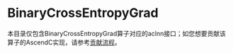 # BinaryCrossEntropyGrad

本目录仅包含BinaryCrossEntropyGrad算子对应的aclnn接口；如您想要贡献该算子的AscendC实现，请参考[贡献流程](../../CONTRIBUTING.md)。